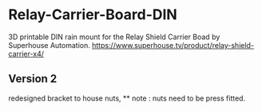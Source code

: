 # Relay-Carrier-Board-DIN
3D printable DIN rain mount for the Relay Shield Carrier Boad by Superhouse Automation.
https://www.superhouse.tv/product/relay-shield-carrier-x4/


## Version 2 
redesigned bracket to house nuts, 
** note : nuts need to be press fitted.
